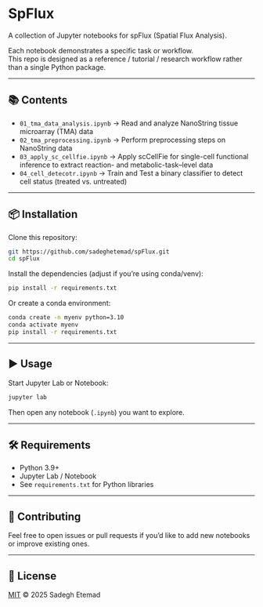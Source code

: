 # SpFlux 

A collection of Jupyter notebooks for spFlux (Spatial Flux Analysis).

Each notebook demonstrates a specific task or workflow.  
This repo is designed as a reference / tutorial / research workflow rather than a single Python package.

---

## 📚 Contents

- `01_tma_data_analysis.ipynb` → Read and analyze NanoString tissue microarray (TMA) data
- `02_tma_preprocessing.ipynb` → Perform preprocessing steps on NanoString data
- `03_apply_sc_cellfie.ipynb` → Apply scCellFie for single-cell functional inference to extract reaction- and metabolic-task–level data
- `04_cell_detecotr.ipynb` → Train and Test a binary classifier to detect cell status (treated vs. untreated)


---

## 📦 Installation

Clone this repository:

```bash
git https://github.com/sadeghetemad/spFlux.git
cd spFlux
```

Install the dependencies (adjust if you’re using conda/venv):

```bash
pip install -r requirements.txt
```

Or create a conda environment:

```bash
conda create -n myenv python=3.10
conda activate myenv
pip install -r requirements.txt
```

---

## ▶️ Usage

Start Jupyter Lab or Notebook:

```bash
jupyter lab
```

Then open any notebook (`.ipynb`) you want to explore.

---

## 🛠 Requirements

- Python 3.9+  
- Jupyter Lab / Notebook  
- See `requirements.txt` for Python libraries

---

## 🤝 Contributing

Feel free to open issues or pull requests if you’d like to add new notebooks or improve existing ones.

---

## 📄 License

[MIT](LICENSE) © 2025 Sadegh Etemad
